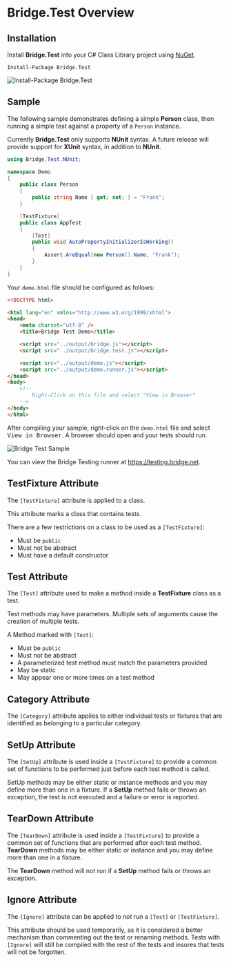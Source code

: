 # Bridge.Test Overview

## Installation

Install **Bridge.Test** into your C# Class Library project using [NuGet](https://www.nuget.org/packages/bridge.test).

```
Install-Package Bridge.Test
```

![Install-Package Bridge.Test](https://i.imgur.com/qgqHRZg.gif)

## Sample

The following sample demonstrates defining a simple **Person** class, then running a simple test against a property of a `Person` instance.

Currently **Bridge.Test** only supports **NUnit** syntax. A future release will provide support for **XUnit** syntax, in addition to **NUnit**.

```csharp
using Bridge.Test.NUnit;

namespace Demo
{
    public class Person
    {
        public string Name { get; set; } = "Frank";
    }

    [TestFixture]
    public class AppTest
    {
        [Test]
        public void AutoPropertyInitializerIsWorking()
        {
            Assert.AreEqual(new Person().Name, "Frank");
        }
    }
}
```

Your `demo.html` file should be configured as follows:

```html
<!DOCTYPE html>

<html lang="en" xmlns="http://www.w3.org/1999/xhtml">
<head>
    <meta charset="utf-8" />
    <title>Bridge Test Demo</title>

    <script src="../output/bridge.js"></script>
    <script src="../output/bridge.test.js"></script>

    <script src="../output/demo.js"></script>
    <script src="../output/demo.runner.js"></script>
</head>
<body>
    <!-- 
        Right-Click on this file and select "View in Browser"
    --> 
</body>
</html>
```

After compiling your sample, right-click on the `demo.html` file and select <kbd>View in Browser</kbd>. A browser should open and your tests should run.

![Bridge Test Sample](https://i.imgur.com/zm3WgSS.png)

You can view the Bridge Testing runner at https://testing.bridge.net.

## TestFixture Attribute

The `[TestFixture]` attribute is applied to a class.

This attribute marks a class that contains tests.

There are a few restrictions on a class to be used as a `[TestFixture]`:

  - Must be `public`
  - Must not be abstract
  - Must have a default constructor

## Test Attribute

The `[Test]` attribute used to make a method inside a **TestFixture** class as a test.

Test methods may have parameters. Multiple sets of arguments cause the creation of multiple tests.

A Method marked with `[Test]`:

  - Must be `public`
  - Must not be abstract
  - A parameterized test method must match the parameters provided
  - May be static
  - May appear one or more times on a test method

## Category Attribute

The `[Category]` attribute applies to either individual tests or fixtures that are identified as belonging to a particular category.

## SetUp Attribute

The `[SetUp]` attribute is used inside a `[TestFixture]` to provide a common set of functions to be performed just before each test method is called. 

SetUp methods may be either static or instance methods and you may define more than one in a fixture. If a **SetUp** method fails or throws an exception, the test is not executed and a failure or error is reported.

## TearDown Attribute

The `[TearDown]` attribute is used inside a `[TestFixture]` to provide a common set of functions that are performed after each test method. **TearDown** methods may be either static or instance and you may define more than one in a fixture. 

The **TearDown** method will not run if a **SetUp** method fails or throws an exception.

## Ignore Attribute

The `[Ignore]` attribute can be applied to _not_ run a `[Test]` or `[TestFixture]`.

This attribute should be used temporarily, as it is considered a better mechanism than commenting out the test or renaming methods. Tests with `[Ignore]` will still be compiled with the rest of the tests and insures that tests will not be forgotten.
